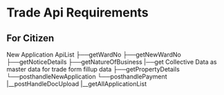 Trade Api Requirements
============================================================================

For Citizen
----------------------------------------------------------------------------
<!-- File new complaint -->
New Application
    ApiList
        ├──getWardNo
        ├──getNewWardNo
        ├──getNoticeDetails
        ├──getNatureOfBusiness
        |──get Collective Data as master data for trade form fillup data
        ├──getPropertyDetails
        └──posthandleNewApplication
        └──posthandlePayment
        |__postHandleDocUpload
        |__getAllApplicationList
   

